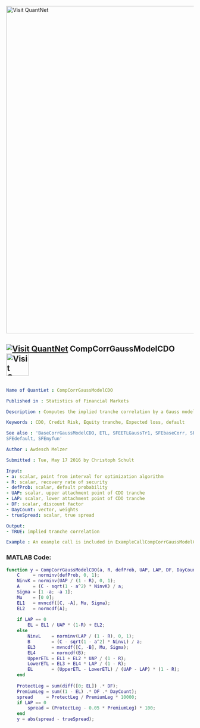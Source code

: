 
[<img src="https://github.com/QuantLet/Styleguide-and-FAQ/blob/master/pictures/banner.png" width="880" alt="Visit QuantNet">](http://quantlet.de/index.php?p=info)

## [<img src="https://github.com/QuantLet/Styleguide-and-Validation-procedure/blob/master/pictures/qloqo.png" alt="Visit QuantNet">](http://quantlet.de/) **CompCorrGaussModelCDO** [<img src="https://github.com/QuantLet/Styleguide-and-Validation-procedure/blob/master/pictures/QN2.png" width="60" alt="Visit QuantNet 2.0">](http://quantlet.de/d3/ia)

```yaml

Name of QuantLet : CompCorrGaussModelCDO

Published in : Statistics of Financial Markets

Description : Computes the implied tranche correlation by a Gauss model for credit default options.

Keywords : CDO, Credit Risk, Equity tranche, Expected loss, default

See also : 'BaseCorrGaussModelCDO, ETL, SFEETLGaussTr1, SFEbaseCorr, SFEbaseCorr, SFEcompCorr,
SFEdefault, SFEmyfun'

Author : Awdesch Melzer

Submitted : Tue, May 17 2016 by Christoph Schult

Input: 
- a: scalar, point from interval for optimization algorithm
- R: scalar, recovery rate of security
- defProb: scalar, default probability
- UAP: scalar, upper attachment point of CDO tranche
- LAP: scalar, lower attachment point of CDO tranche
- DF: scalar, discount factor
- DayCount: vector, weights
- trueSpread: scalar, true spread

Output: 
- TRUE: implied tranche correlation

Example : An example call is included in ExampleCallCompCorrGaussModelCDO.m.

```


### MATLAB Code:
```matlab
function y = CompCorrGaussModelCDO(a, R, defProb, UAP, LAP, DF, DayCount, trueSpread)
    C     = norminv(defProb, 0, 1);
    NinvK = norminv(UAP / (1 - R), 0, 1);
    A     = (C - sqrt(1 - a^2) * NinvK) / a;
    Sigma = [1 -a; -a 1];
    Mu    = [0 0];
    EL1   = mvncdf([C, -A], Mu, Sigma);
    EL2   = normcdf(A);
    
    if LAP == 0
        EL = EL1 / UAP * (1-R) + EL2;
    else
        NinvL    = norminv(LAP / (1 - R), 0, 1);
        B        = (C - sqrt(1 - a^2) * NinvL) / a;
        EL3      = mvncdf([C, -B], Mu, Sigma);
        EL4      = normcdf(B);
        UpperETL = EL1 + EL2 * UAP / (1 - R);
        LowerETL = EL3 + EL4 * LAP / (1 - R);
        EL       = (UpperETL - LowerETL) / (UAP - LAP) * (1 - R);
    end
    
    ProtectLeg = sum(diff([0; EL]) .* DF);
    PremiumLeg = sum((1 - EL) .* DF .* DayCount);
    spread     = ProtectLeg / PremiumLeg * 10000;
    if LAP == 0
        spread = (ProtectLeg - 0.05 * PremiumLeg) * 100;
    end
    y = abs(spread - trueSpread);
```
